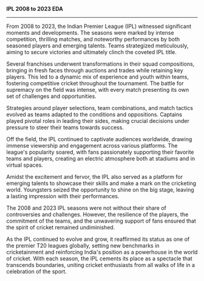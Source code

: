 **IPL 2008 to 2023 EDA**
_________________________________________________________________________________________________________________________
From 2008 to 2023, the Indian Premier League (IPL) witnessed significant moments and developments. The seasons were marked by intense competition, thrilling matches, and noteworthy performances by both seasoned players and emerging talents. Teams strategized meticulously, aiming to secure victories and ultimately clinch the coveted IPL title.

Several franchises underwent transformations in their squad compositions, bringing in fresh faces through auctions and trades while retaining key players. This led to a dynamic mix of experience and youth within teams, fostering competitive cricket throughout the tournament. The battle for supremacy on the field was intense, with every match presenting its own set of challenges and opportunities.

Strategies around player selections, team combinations, and match tactics evolved as teams adapted to the conditions and oppositions. Captains played pivotal roles in leading their sides, making crucial decisions under pressure to steer their teams towards success.

Off the field, the IPL continued to captivate audiences worldwide, drawing immense viewership and engagement across various platforms. The league's popularity soared, with fans passionately supporting their favorite teams and players, creating an electric atmosphere both at stadiums and in virtual spaces.

Amidst the excitement and fervor, the IPL also served as a platform for emerging talents to showcase their skills and make a mark on the cricketing world. Youngsters seized the opportunity to shine on the big stage, leaving a lasting impression with their performances.

The 2008 and 2023 IPL seasons were not without their share of controversies and challenges. However, the resilience of the players, the commitment of the teams, and the unwavering support of fans ensured that the spirit of cricket remained undiminished.

As the IPL continued to evolve and grow, it reaffirmed its status as one of the premier T20 leagues globally, setting new benchmarks in cricketainment and reinforcing India's position as a powerhouse in the world of cricket. With each season, the IPL cements its place as a spectacle that transcends boundaries, uniting cricket enthusiasts from all walks of life in a celebration of the sport.
